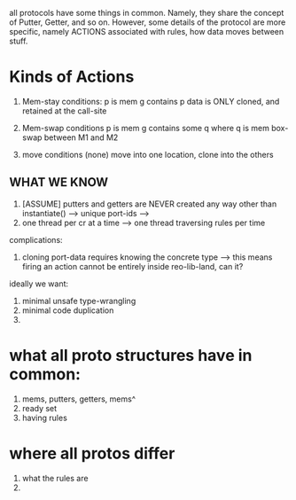 all protocols have some things in common. Namely, they share the concept
of Putter, Getter, and so on. However, some details of the protocol are more specific,
namely ACTIONS associated with rules, how data moves between stuff.


# Kinds of Actions

1. Mem-stay
	conditions:
		p is mem
		g contains p
	data is ONLY cloned, and retained at the call-site

2. Mem-swap
	conditions
		p is mem
		g contains some q where q is mem
	box-swap between M1 and M2

3. move
	conditions
		(none)
	move into one location, clone into the others


## WHAT WE KNOW
1. [ASSUME] putters and getters are NEVER created any way other than instantiate()
--> unique port-ids
--> 
2. one thread per cr at a time
--> one thread traversing rules per time


complications:
1. cloning port-data requires knowing the concrete type
--> this means firing an action cannot be entirely inside reo-lib-land, can it?

ideally we want:
1. minimal unsafe type-wrangling
2. minimal code duplication
3. 


# what all proto structures have in common:
1. mems, putters, getters, mems^
2. ready set
3. having rules

# where all protos differ
1. what the rules are
2. 
